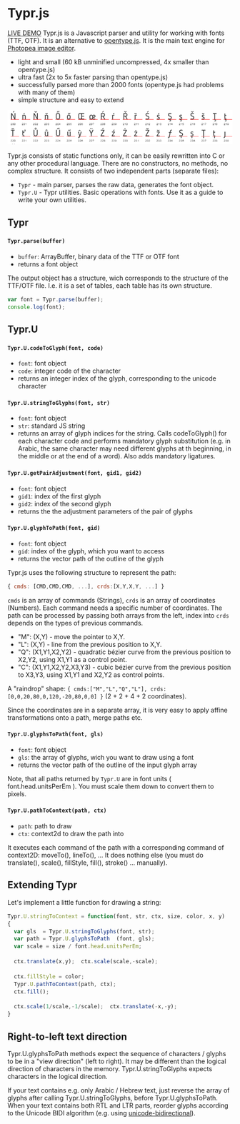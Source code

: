 # Typr.js  

[LIVE DEMO](https://photopea.github.io/Typr.js) Typr.js is a Javascript parser and utility for working with fonts (TTF, OTF). It is an alternative to [opentype.js](https://github.com/nodebox/opentype.js). It is the main text engine for [Photopea image editor](https://www.photopea.com).

* light and small (60 kB unminified uncompressed, 4x smaller than opentype.js)
* ultra fast (2x to 5x faster parsing than opentype.js)
* successfully parsed more than 2000 fonts (opentype.js had problems with many of them)
* simple structure and easy to extend

![Typr.js preview](glyphs.png "Typr.js preview")

Typr.js consists of static functions only, it can be easily rewritten into C or any other procedural language. There are no constructors, no methods, no complex structure. It consists of two independent parts (separate files):

* `Typr` - main parser, parses the raw data, generates the font object.
* `Typr.U` - Typr utilities. Basic operations with fonts. Use it as a guide to write your own utilities.


## Typr

#### `Typr.parse(buffer)`
* `buffer`: ArrayBuffer, binary data of the TTF or OTF font
* returns a font object

The output object has a structure, wich corresponds to the structure of the TTF/OTF file. I.e. it is a set of tables, each table has its own structure.

```javascript
var font = Typr.parse(buffer);
console.log(font);
```
## Typr.U

#### `Typr.U.codeToGlyph(font, code)`

* `font`: font object
* `code`: integer code of the character
* returns an integer index of the glyph, corresponding to the unicode character

#### `Typr.U.stringToGlyphs(font, str)`

* `font`: font object
* `str`: standard JS string
* returns an array of glyph indices for the string. Calls codeToGlyph() for each character code and performs mandatory glyph substitution (e.g. in Arabic, the same character may need different glyphs at th beginning, in the middle or at the end of a word). Also adds mandatory ligatures.

#### `Typr.U.getPairAdjustment(font, gid1, gid2)`

* `font`: font object
* `gid1`: index of the first glyph
* `gid2`: index of the second glyph
* returns the the adjustment parameters of the pair of glyphs

#### `Typr.U.glyphToPath(font, gid)`

* `font`: font object
* `gid`: index of the glyph, which you want to access
* returns the vector path of the outline of the glyph

Typr.js uses the following structure to represent the path:
```javascript
{ cmds: [CMD,CMD,CMD, ...], crds:[X,Y,X,Y, ...] }
```
`cmds` is an array of commands (Strings), `crds` is an array of coordinates (Numbers). Each command needs a specific number of coordinates. The path can be processed by passing both arrays from the left, index into `crds` depends on the types of previous commands.

* "M": (X,Y) - move the pointer to X,Y.
* "L": (X,Y) - line from the previous position to X,Y.
* "Q": (X1,Y1,X2,Y2) - quadratic bézier curve from the previous position to X2,Y2, using X1,Y1 as a control point.
* "C": (X1,Y1,X2,Y2,X3,Y3) - cubic bézier curve from the previous position to X3,Y3, using X1,Y1 and X2,Y2 as control points.

A "raindrop" shape: `{ cmds:["M","L","Q","L"], crds:[0,0,20,80,0,120,-20,80,0,0] }` (2 + 2 + 4 + 2 coordinates). 

Since the coordinates are in a separate array, it is very easy to apply affine transformations onto a path, merge paths etc.

#### `Typr.U.glyphsToPath(font, gls)`

* `font`: font object
* `gls`: the array of glyphs, wich you want to draw using a font
* returns the vector path of the outline of the input glyph array

Note, that all paths returned by `Typr.U` are in font units ( font.head.unitsPerEm ). You must scale them down to convert them to pixels.

#### `Typr.U.pathToContext(path, ctx)`

* `path`: path to draw
* `ctx`: context2d to draw the path into

It executes each command of the path with a corresponding command of context2D: moveTo(), lineTo(), ... It does nothing else (you must do translate(), scale(), fillStyle, fill(), stroke() ... manually).

## Extending Typr

Let's implement a little function for drawing a string:
```javascript
Typr.U.stringToContext = function(font, str, ctx, size, color, x, y)
{
  var gls  = Typr.U.stringToGlyphs(font, str);
  var path = Typr.U.glyphsToPath  (font, gls);
  var scale = size / font.head.unitsPerEm;
  
  ctx.translate(x,y);  ctx.scale(scale,-scale);
  
  ctx.fillStyle = color;
  Typr.U.pathToContext(path, ctx);
  ctx.fill();
  
  ctx.scale(1/scale,-1/scale);  ctx.translate(-x,-y);
}
```

## Right-to-left text direction

Typr.U.glyphsToPath methods expect the sequence of characters / glyphs to be in a "view direction" (left to right). It may be different than the logical direction of characters in the memory. Typr.U.stringToGlyphs expects characters in the logical direction.

If your text contains e.g. only Arabic / Hebrew text, just reverse the array of glyphs after calling Typr.U.stringToGlyphs, before Typr.U.glyphsToPath. When your text contains both RTL and LTR parts, reorder glyphs according to the Unicode BIDI algorithm (e.g. using [unicode-bidirectional](https://github.com/bbc/unicode-bidirectional)).

